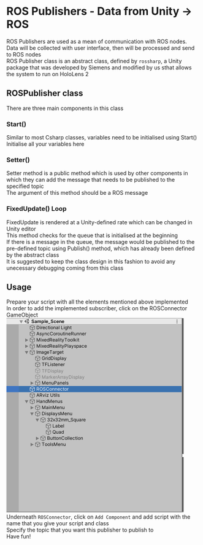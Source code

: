 # ROS Publishers - Data from Unity -> ROS
ROS Publishers are used as a mean of communication with ROS nodes. Data will be collected with user interface, then will be processed and send to ROS nodes  
ROS Publisher class is an abstract class, defined by `rossharp`,  a Unity package that was developed by Siemens and modified by us sthat allows the system to run on HoloLens 2  
## ROSPublisher class
There are three main components in this class  
### Start()
Similar to most Csharp classes, variables need to be initialised using Start()  
Initialise all your variables here  
### Setter() 
Setter method is a public method which is used by other components in which they can add the message that needs to be published to the specified topic  
The argument of this method should be a ROS message  
### FixedUpdate() Loop
FixedUpdate is rendered at a Unity-defined rate which can be changed in Unity editor  
This method checks for the queue that is initialised at the beginning  
If there is a message in the queue, the message would be published to the pre-defined topic using Publish() method, which has already been defined by the abstract class  
It is suggested to keep the class design in this fashion to avoid any unecessary debugging coming from this class  
## Usage
Prepare your script with all the elements mentioned above implemented  
In order to add the implemented subscriber, click on the ROSConnector GameObject  
![alt text](Images/ROSConnector.PNG "ROSConnector")  
Underneath `ROSConnector`, click on `Add Component` and add script with the name that you give your script and class  
Specify the topic that you want this publisher to publish to  
Have fun!  




